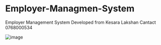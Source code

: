 # Employer-Managmen-System
Employer Management System
Developed from Kesara Lakshan 
Cantact 0768000534



![image](https://user-images.githubusercontent.com/87107996/214102284-f537eeb1-7f66-4ec8-91bf-fe29d645df7e.png)

